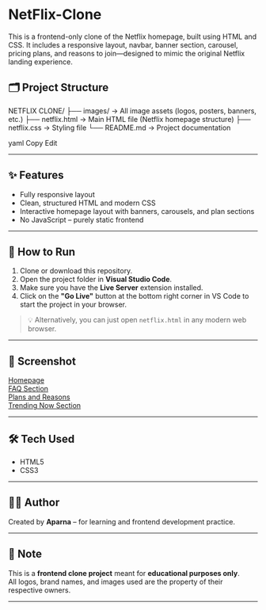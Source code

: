 # NetFlix-Clone
This is a frontend-only clone of the Netflix homepage, built using HTML and CSS. It includes a responsive layout, navbar, banner section, carousel, pricing plans, and reasons to join—designed to mimic the original Netflix landing experience.
## 🗂️ Project Structure

NETFLIX CLONE/ ├── images/ → All image assets (logos, posters, banners, etc.) ├── netflix.html → Main HTML file (Netflix homepage structure) ├── netflix.css → Styling file └── README.md → Project documentation

yaml
Copy
Edit

---

## ✨ Features

- Fully responsive layout
- Clean, structured HTML and modern CSS
- Interactive homepage layout with banners, carousels, and plan sections
- No JavaScript – purely static frontend

---

## 🚀 How to Run

1. Clone or download this repository.
2. Open the project folder in **Visual Studio Code**.
3. Make sure you have the **Live Server** extension installed.
4. Click on the **"Go Live"** button at the bottom right corner in VS Code to start the project in your browser.

> 💡 Alternatively, you can just open `netflix.html` in any modern web browser.

---

## 📸 Screenshot

[Homepage](./images/Homepage.png)  
[FAQ Section](./images/faqSection.png)  
[Plans and Reasons](./images/Plan%20and%20Reason%20to%20Join%20Section.png)  
[Trending Now Section](./images/TrendingNowSection.png)




---

## 🛠️ Tech Used

- HTML5
- CSS3

---

## 🧑‍💻 Author

Created by **Aparna** – for learning and frontend development practice.

---

## 📌 Note

This is a **frontend clone project** meant for **educational purposes only**.  
All logos, brand names, and images used are the property of their respective owners.

---

